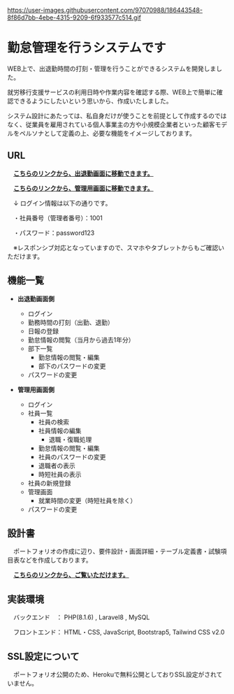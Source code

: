 https://user-images.githubusercontent.com/97070988/186443548-8f86d7bb-4ebe-4315-9209-6f933577c514.gif

# 勤怠管理を行うシステムです

WEB上で、出退勤時間の打刻・管理を行うことができるシステムを開発しました。

就労移行支援サービスの利用日時や作業内容を確認する際、WEB上で簡単に確認できるようにしたいという思いから、作成いたしました。
 
システム設計にあたっては、私自身だけが使うことを前提として作成するのではなく、従業員を雇用されている個人事業主の方や小規模企業者といった顧客モデルをペルソナとして定義の上、必要な機能をイメージしております。
 
## URL

　**[こちらのリンクから、出退勤画面に移動できます。](https://attendance-managements.herokuapp.com/)**

　**[こちらのリンクから、管理用画面に移動できます。](https://attendance-managements.herokuapp.com/admin)**
 
　↓ ログイン情報は以下の通りです。
  
　・社員番号（管理者番号）：1001
 
　・パスワード：password123
 
　※レスポンシブ対応となっていますので、スマホやタブレットからもご確認いただけます。

## 機能一覧
- **出退勤画面側**
    - ログイン
    - 勤務時間の打刻（出勤、退勤）
    - 日報の登録
    - 勤怠情報の閲覧（当月から過去1年分）
    - 部下一覧
        - 勤怠情報の閲覧・編集
        - 部下のパスワードの変更
    - パスワードの変更


- **管理用画面側**
    - ログイン
    - 社員一覧
        - 社員の検索
        - 社員情報の編集
            - 退職・復職処理
        - 勤怠情報の閲覧・編集
        - 社員のパスワードの変更
        - 退職者の表示
        - 時短社員の表示
    - 社員の新規登録
    - 管理画面
        - 就業時間の変更（時短社員を除く）
    - パスワードの変更
 
## 設計書

　ポートフォリオの作成に辺り、要件設計・画面詳細・テーブル定義書・試験項目表などを作成しております。
 
 　**[こちらのリンクから、ご覧いただけます。](doc)**

## 実装環境

　バックエンド　： PHP(8.1.6) , Laravel8  , MySQL

　フロントエンド： HTML・CSS, JavaScript, Bootstrap5, Tailwind CSS v2.0
 
## SSL設定について
　ポートフォリオ公開のため、Herokuで無料公開としておりSSL設定がされていません。
